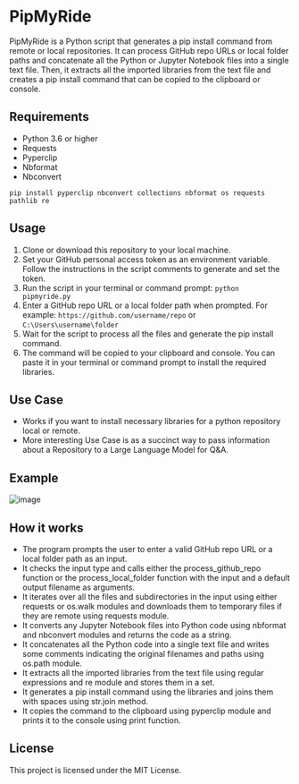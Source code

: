 # PipMyRide

PipMyRide is a Python script that generates a pip install command from remote or local repositories. It can process GitHub repo URLs or local folder paths and concatenate all the Python or Jupyter Notebook files into a single text file. Then, it extracts all the imported libraries from the text file and creates a pip install command that can be copied to the clipboard or console.

## Requirements

- Python 3.6 or higher
- Requests
- Pyperclip
- Nbformat
- Nbconvert
```
pip install pyperclip nbconvert collections nbformat os requests pathlib re
```
## Usage

1. Clone or download this repository to your local machine.
2. Set your GitHub personal access token as an environment variable. Follow the instructions in the script comments to generate and set the token.
3. Run the script in your terminal or command prompt: `python pipmyride.py`
4. Enter a GitHub repo URL or a local folder path when prompted. For example: `https://github.com/username/repo` or `C:\Users\username\folder`
5. Wait for the script to process all the files and generate the pip install command.
6. The command will be copied to your clipboard and console. You can paste it in your terminal or command prompt to install the required libraries.

## Use Case

- Works if you want to install necessary libraries for a python repository local or remote.
- More interesting Use Case is as a succinct way to pass information about a Repository to a Large Language Model for Q&A.

## Example

![image](https://github.com/jimmc414/PipMyRide/assets/6346529/9def8f69-1c54-4e6c-9cf4-8734bd4b2c15)


## How it works

- The program prompts the user to enter a valid GitHub repo URL or a local folder path as an input.
- It checks the input type and calls either the process_github_repo function or the process_local_folder function with the input and a default output filename as arguments.
- It iterates over all the files and subdirectories in the input using either requests or os.walk modules and downloads them to temporary files if they are remote using requests module.
- It converts any Jupyter Notebook files into Python code using nbformat and nbconvert modules and returns the code as a string.
- It concatenates all the Python code into a single text file and writes some comments indicating the original filenames and paths using os.path module.
- It extracts all the imported libraries from the text file using regular expressions and re module and stores them in a set.
- It generates a pip install command using the libraries and joins them with spaces using str.join method.
- It copies the command to the clipboard using pyperclip module and prints it to the console using print function.

## License

This project is licensed under the MIT License.
